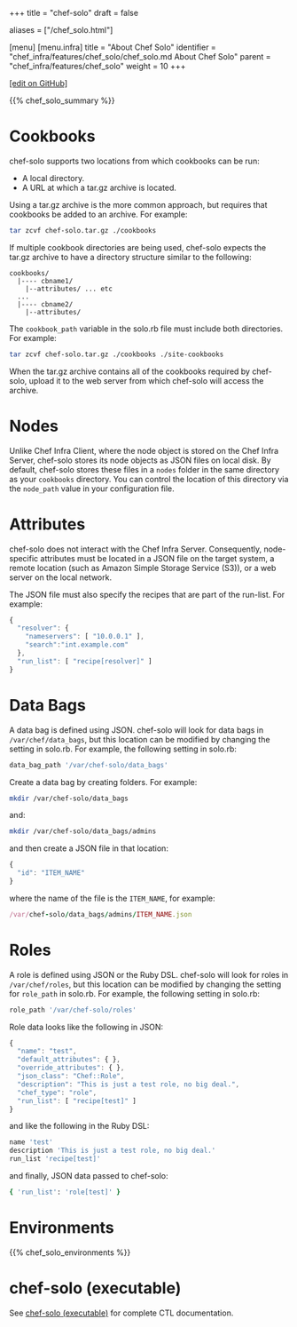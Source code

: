 +++
title = "chef-solo"
draft = false

aliases = ["/chef_solo.html"]

[menu]
  [menu.infra]
    title = "About Chef Solo"
    identifier = "chef_infra/features/chef_solo/chef_solo.md About Chef Solo"
    parent = "chef_infra/features/chef_solo"
    weight = 10
+++    

[\[edit on GitHub\]](https://github.com/chef/chef-web-docs/blob/master/content/chef_solo.md)

{{% chef_solo_summary %}}

Cookbooks
=========

chef-solo supports two locations from which cookbooks can be run:

-   A local directory.
-   A URL at which a tar.gz archive is located.

Using a tar.gz archive is the more common approach, but requires that
cookbooks be added to an archive. For example:

``` bash
tar zcvf chef-solo.tar.gz ./cookbooks
```

If multiple cookbook directories are being used, chef-solo expects the
tar.gz archive to have a directory structure similar to the following:

    cookbooks/
      |---- cbname1/
        |--attributes/ ... etc
      ...
      |---- cbname2/
        |--attributes/

The `cookbook_path` variable in the solo.rb file must include both
directories. For example:

``` bash
tar zcvf chef-solo.tar.gz ./cookbooks ./site-cookbooks
```

When the tar.gz archive contains all of the cookbooks required by
chef-solo, upload it to the web server from which chef-solo will access
the archive.

Nodes
=====

Unlike Chef Infra Client, where the node object is stored on the Chef
Infra Server, chef-solo stores its node objects as JSON files on local
disk. By default, chef-solo stores these files in a `nodes` folder in
the same directory as your `cookbooks` directory. You can control the
location of this directory via the `node_path` value in your
configuration file.

Attributes
==========

chef-solo does not interact with the Chef Infra Server. Consequently,
node-specific attributes must be located in a JSON file on the target
system, a remote location (such as Amazon Simple Storage Service (S3)),
or a web server on the local network.

The JSON file must also specify the recipes that are part of the
run-list. For example:

``` javascript
{
  "resolver": {
    "nameservers": [ "10.0.0.1" ],
    "search":"int.example.com"
  },
  "run_list": [ "recipe[resolver]" ]
}
```

Data Bags
=========

A data bag is defined using JSON. chef-solo will look for data bags in
`/var/chef/data_bags`, but this location can be modified by changing the
setting in solo.rb. For example, the following setting in solo.rb:

``` ruby
data_bag_path '/var/chef-solo/data_bags'
```

Create a data bag by creating folders. For example:

``` bash
mkdir /var/chef-solo/data_bags
```

and:

``` bash
mkdir /var/chef-solo/data_bags/admins
```

and then create a JSON file in that location:

``` javascript
{
  "id": "ITEM_NAME"
}
```

where the name of the file is the `ITEM_NAME`, for example:

``` ruby
/var/chef-solo/data_bags/admins/ITEM_NAME.json
```

Roles
=====

A role is defined using JSON or the Ruby DSL. chef-solo will look for
roles in `/var/chef/roles`, but this location can be modified by
changing the setting for `role_path` in solo.rb. For example, the
following setting in solo.rb:

``` ruby
role_path '/var/chef-solo/roles'
```

Role data looks like the following in JSON:

``` javascript
{
  "name": "test",
  "default_attributes": { },
  "override_attributes": { },
  "json_class": "Chef::Role",
  "description": "This is just a test role, no big deal.",
  "chef_type": "role",
  "run_list": [ "recipe[test]" ]
}
```

and like the following in the Ruby DSL:

``` ruby
name 'test'
description 'This is just a test role, no big deal.'
run_list 'recipe[test]'
```

and finally, JSON data passed to chef-solo:

``` ruby
{ 'run_list': 'role[test]' }
```

Environments
============

{{% chef_solo_environments %}}

chef-solo (executable)
======================

See [chef-solo (executable)](/ctl_chef_solo/) for complete CTL
documentation.
